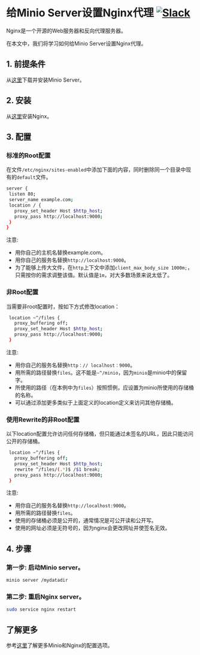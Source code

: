 # 给Minio Server设置Nginx代理 [![Slack](https://slack.minio.io/slack?type=svg)](https://slack.minio.io)

Nginx是一个开源的Web服务器和反向代理服务器。  

在本文中，我们将学习如何给Minio Server设置Nginx代理。

## 1. 前提条件

从[这里](http://docs.minio.io/docs/minio-quickstart-guide)下载并安装Minio Server。

## 2. 安装

从[这里](http://nginx.org/en/download.html)安装Nginx。

## 3. 配置

### 标准的Root配置
在文件``/etc/nginx/sites-enabled``中添加下面的内容，同时删除同一个目录中现有的``default``文件。

```sh
server {
 listen 80;
 server_name example.com;
 location / {
   proxy_set_header Host $http_host;
   proxy_pass http://localhost:9000;
 }
}
```

注意:

* 用你自己的主机名替换example.com。
* 用你自己的服务名替换``http://localhost:9000``。
* 为了能够上传大文件，在``http``上下文中添加``client_max_body_size 1000m;``，只需按你的需求调整该值。默认值是`1m`，对大多数场景来说太低了。

### 非Root配置
当需要非root配置时，按如下方式修改location：

```sh
 location ~^/files {
   proxy_buffering off;
   proxy_set_header Host $http_host;
   proxy_pass http://localhost:9000;
 }
```

注意:

* 用你自己的服务名替换`http：// localhost：9000`。
* 用所需的路径替换`files`。这不能是`~^/minio`，因为`minio`是minio中的保留字。
* 所使用的路径（在本例中为`files`）按照惯例，应设置为minio所使用的存储桶的名称。
* 可以通过添加更多类似于上面定义的location定义来访问其他存储桶。

### 使用Rewrite的非Root配置
以下location配置允许访问任何存储桶，但只能通过未签名的URL，因此只能访问公开的存储桶。

```sh
 location ~^/files {
   proxy_buffering off;
   proxy_set_header Host $http_host;
   rewrite ^/files/(.*)$ /$1 break;
   proxy_pass http://localhost:9000;
 }
```

注意:

* 用你自己的服务名替换`http://localhost:9000`。
* 用所需的路径替换`files`。
* 使用的存储桶必须是公开的，通常情况是可公开读和公开写。
* 使用的网址必须是无符号的，因为nginx会更改网址并使签名无效。

## 4. 步骤

### 第一步: 启动Minio server。

```sh
minio server /mydatadir
```

### 第二步: 重启Nginx server。

```sh
sudo service nginx restart
```

## 了解更多

参考[这里](https://www.nginx.com/blog/enterprise-grade-cloud-storage-nginx-plus-minio/)了解更多Minio和Nginx的配置选项。
